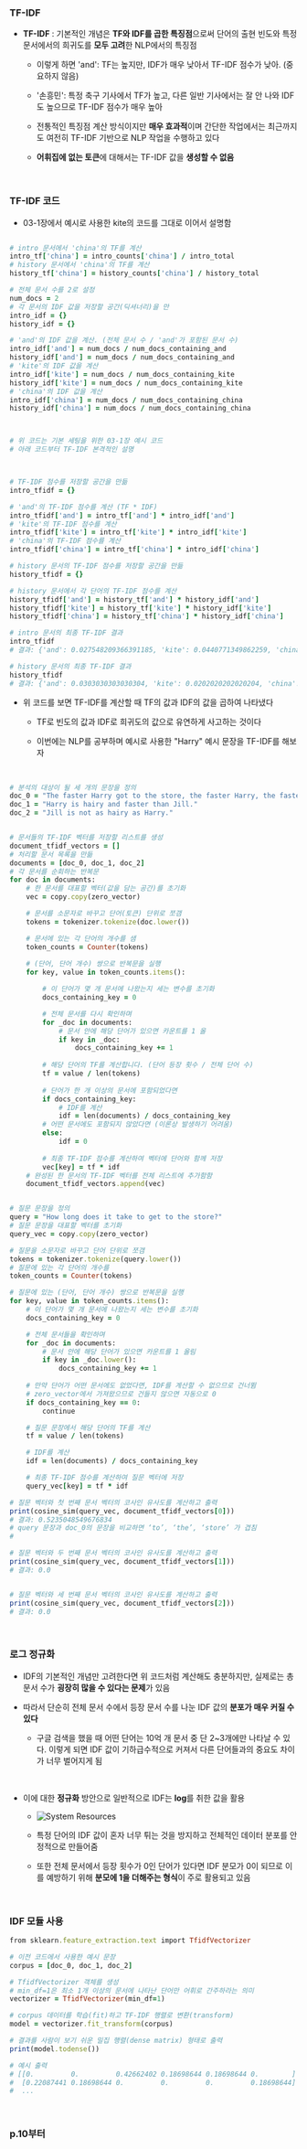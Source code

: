 ### TF-IDF

- **TF-IDF** : 기본적인 개념은 **TF와 IDF를 곱한 특징점**으로써 단어의 출현 빈도와 특정 문서에서의 희귀도를 **모두 고려**한 NLP에서의 특징점

    - 이렇게 하면 'and': TF는 높지만, IDF가 매우 낮아서 TF-IDF 점수가 낮아. (중요하지 않음)
 
    - '손흥민': 특정 축구 기사에서 TF가 높고, 다른 일반 기사에서는 잘 안 나와 IDF도 높으므로 TF-IDF 점수가 매우 높아
 
    - 전통적인 특징점 계산 방식이지만 **매우 효과적**이며 간단한 작업에서는 최근까지도 여전히 TF-IDF 기반으로 NLP 작업을 수행하고 있다
 
    - **어휘집에 없는 토큰**에 대해서는 TF-IDF 값을 **생성할 수 없음**

<br/>

### TF-IDF 코드 

- 03-1장에서 예시로 사용한 kite의 코드를 그대로 이어서 설명함

```ruby

# intro 문서에서 'china'의 TF를 계산
intro_tf['china'] = intro_counts['china'] / intro_total
# history 문서에서 'china'의 TF를 계산
history_tf['china'] = history_counts['china'] / history_total

# 전체 문서 수를 2로 설정
num_docs = 2
# 각 문서의 IDF 값을 저장할 공간(딕셔너리)을 만
intro_idf = {}
history_idf = {}

# 'and'의 IDF 값을 계산. (전체 문서 수 / 'and'가 포함된 문서 수)
intro_idf['and'] = num_docs / num_docs_containing_and
history_idf['and'] = num_docs / num_docs_containing_and
# 'kite'의 IDF 값을 계산
intro_idf['kite'] = num_docs / num_docs_containing_kite
history_idf['kite'] = num_docs / num_docs_containing_kite
# 'china'의 IDF 값을 계산
intro_idf['china'] = num_docs / num_docs_containing_china
history_idf['china'] = num_docs / num_docs_containing_china



# 위 코드는 기본 세팅을 위한 03-1장 예시 코드
# 아래 코드부터 TF-IDF 본격적인 설명



# TF-IDF 점수를 저장할 공간을 만듦
intro_tfidf = {}

# 'and'의 TF-IDF 점수를 계산 (TF * IDF)
intro_tfidf['and'] = intro_tf['and'] * intro_idf['and']
# 'kite'의 TF-IDF 점수를 계산
intro_tfidf['kite'] = intro_tf['kite'] * intro_idf['kite']
# 'china'의 TF-IDF 점수를 계산
intro_tfidf['china'] = intro_tf['china'] * intro_idf['china']

# history 문서의 TF-IDF 점수를 저장할 공간을 만듦 
history_tfidf = {}

# history 문서에서 각 단어의 TF-IDF 점수를 계산
history_tfidf['and'] = history_tf['and'] * history_idf['and']
history_tfidf['kite'] = history_tf['kite'] * history_idf['kite']
history_tfidf['china'] = history_tf['china'] * history_idf['china']

# intro 문서의 최종 TF-IDF 결과
intro_tfidf
# 결과: {'and': 0.027548209366391185, 'kite': 0.0440771349862259, 'china': 0.0}

# history 문서의 최종 TF-IDF 결과
history_tfidf
# 결과: {'and': 0.0303030303030304, 'kite': 0.0202020202020204, 'china': 0.0202020202020204}
```

- 위 코드를 보면 TF-IDF를 계산할 때 TF의 값과 IDF의 값을 곱하여 나타냈다

    - TF로 빈도의 값과 IDF로 희귀도의 값으로 유연하게 사고하는 것이다
 
    - 이번에는 NLP를 공부하며 예시로 사용한 "Harry" 예시 문장을 TF-IDF를 해보자 

 <br/>

```ruby
# 분석의 대상이 될 세 개의 문장을 정의
doc_0 = "The faster Harry got to the store, the faster Harry, the faster, would get home."
doc_1 = "Harry is hairy and faster than Jill."
doc_2 = "Jill is not as hairy as Harry."


# 문서들의 TF-IDF 벡터를 저장할 리스트를 생성
document_tfidf_vectors = []
# 처리할 문서 목록을 만듦 
documents = [doc_0, doc_1, doc_2]
# 각 문서를 순회하는 반복문
for doc in documents:
    # 한 문서를 대표할 벡터(값을 담는 공간)를 초기화
    vec = copy.copy(zero_vector)

    # 문서를 소문자로 바꾸고 단어(토큰) 단위로 쪼갬
    tokens = tokenizer.tokenize(doc.lower())

    # 문서에 있는 각 단어의 개수를 샘 
    token_counts = Counter(tokens)
    
    # (단어, 단어 개수) 쌍으로 반복문을 실행
    for key, value in token_counts.items():

        # 이 단어가 몇 개 문서에 나왔는지 세는 변수를 초기화
        docs_containing_key = 0

        # 전체 문서를 다시 확인하며
        for _doc in documents:
            # 문서 안에 해당 단어가 있으면 카운트를 1 올
            if key in _doc:
                docs_containing_key += 1
        
        # 해당 단어의 TF를 계산합니다. (단어 등장 횟수 / 전체 단어 수)
        tf = value / len(tokens)
        
        # 단어가 한 개 이상의 문서에 포함되었다면
        if docs_containing_key:
            # IDF를 계산
            idf = len(documents) / docs_containing_key
        # 어떤 문서에도 포함되지 않았다면 (이론상 발생하기 어려움)
        else:
            idf = 0
        
        # 최종 TF-IDF 점수를 계산하여 벡터에 단어와 함께 저장
        vec[key] = tf * idf
    # 완성된 한 문서의 TF-IDF 벡터를 전체 리스트에 추가함함
    document_tfidf_vectors.append(vec)


# 질문 문장을 정의
query = "How long does it take to get to the store?"
# 질문 문장을 대표할 벡터를 초기화
query_vec = copy.copy(zero_vector)

# 질문을 소문자로 바꾸고 단어 단위로 쪼갬
tokens = tokenizer.tokenize(query.lower())
# 질문에 있는 각 단어의 개수를 
token_counts = Counter(tokens)

# 질문에 있는 (단어, 단어 개수) 쌍으로 반복문을 실행
for key, value in token_counts.items():
    # 이 단어가 몇 개 문서에 나왔는지 세는 변수를 초기화
    docs_containing_key = 0

    # 전체 문서들을 확인하며
    for _doc in documents:
        # 문서 안에 해당 단어가 있으면 카운트를 1 올림
        if key in _doc.lower():
            docs_containing_key += 1
    
    # 만약 단어가 어떤 문서에도 없었다면, IDF를 계산할 수 없으므로 건너뜀
    # zero_vector에서 가져왔으므로 건들지 않으면 자동으로 0
    if docs_containing_key == 0:
        continue

    # 질문 문장에서 해당 단어의 TF를 계산
    tf = value / len(tokens)

    # IDF를 계산
    idf = len(documents) / docs_containing_key

    # 최종 TF-IDF 점수를 계산하여 질문 벡터에 저장
    query_vec[key] = tf * idf

# 질문 벡터와 첫 번째 문서 벡터의 코사인 유사도를 계산하고 출력
print(cosine_sim(query_vec, document_tfidf_vectors[0]))
# 결과: 0.5235048549676834
# query 문장과 doc_0의 문장을 비교하면 ‘to’, ‘the’, ‘store’ 가 겹침
# 

# 질문 벡터와 두 번째 문서 벡터의 코사인 유사도를 계산하고 출력
print(cosine_sim(query_vec, document_tfidf_vectors[1]))
# 결과: 0.0


# 질문 벡터와 세 번째 문서 벡터의 코사인 유사도를 계산하고 출력
print(cosine_sim(query_vec, document_tfidf_vectors[2]))
# 결과: 0.0
```

<br/>

### 로그 정규화 

- IDF의 기본적인 개념만 고려한다면 위 코드처럼 계산해도 충분하지만, 실제로는 총 문서 수가 **굉장히 많을 수 있다는 문제**가 있음

- 따라서 단순히 전체 문서 수에서 등장 문서 수를 나눈 IDF 값의 **분포가 매우 커질 수 있다**

    - 구글 검색을 했을 때 어떤 단어는 10억 개 문서 중 단 2~3개에만 나타날 수 있다. 이렇게 되면 IDF 값이 기하급수적으로 커져서 다른 단어들과의 중요도 차이가 너무 벌어지게 됨

<br/>

- 이에 대한 **정규화** 방안으로 일반적으로 IDF는 **log**를 취한 값을 활용
  
    - ![System Resources](../../images/Natural%20Language%20Processing%20images/03-2장IDF로그공식.png)
 
    - 특정 단어의 IDF 값이 혼자 너무 튀는 것을 방지하고 전체적인 데이터 분포를 안정적으로 만들어줌
 
    - 또한 전체 문서에서 등장 횟수가 0인 단어가 있다면 IDF 분모가 0이 되므로 이를 예방하기 위해 **분모에 1을 더해주는 형식**이 주로 활용되고 있음

<br/>

### IDF 모듈 사용 

```ruby
from sklearn.feature_extraction.text import TfidfVectorizer

# 이전 코드에서 사용한 예시 문장
corpus = [doc_0, doc_1, doc_2]

# TfidfVectorizer 객체를 생성
# min_df=1은 최소 1개 이상의 문서에 나타난 단어만 어휘로 간주하라는 의미
vectorizer = TfidfVectorizer(min_df=1)

# corpus 데이터를 학습(fit)하고 TF-IDF 행렬로 변환(transform)
model = vectorizer.fit_transform(corpus)

# 결과를 사람이 보기 쉬운 밀집 행렬(dense matrix) 형태로 출력
print(model.todense())

# 예시 출력
# [[0.         0.         0.42662402 0.18698644 0.18698644 0.        ]
#  [0.22087441 0.18698644 0.         0.         0.         0.18698644]
#  ...
```

<br/>

### p.10부터


























































































